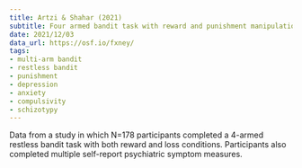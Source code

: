 ```yaml
---
title: Artzi & Shahar (2021)
subtitle: Four armed bandit task with reward and punishment manipulations
date: 2021/12/03
data_url: https://osf.io/fxney/
tags:
- multi-arm bandit
- restless bandit
- punishment
- depression
- anxiety
- compulsivity
- schizotypy
---
```


Data from a study in which N=178 participants completed a 4-armed restless bandit task with both reward and loss conditions. Participants also completed multiple self-report psychiatric symptom measures.
